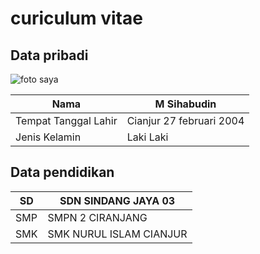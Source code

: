 # curiculum vitae



## Data pribadi

![foto saya](https://instagram.fbdo9-1.fna.fbcdn.net/v/t51.2885-19/s150x150/104005490_268733094441394_3344741946163397757_n.jpg?_nc_ht=instagram.fbdo9-1.fna.fbcdn.net&_nc_cat=110&_nc_ohc=LWEBW3yitDYAX8cYOVV&oh=bc061160e7bef1cb2121ffee496da88b&oe=5FBC2250)

| Nama    | M Sihabudin |
| ----------- | ----------- |
| Tempat Tanggal Lahir     | Cianjur 27 februari 2004       |
| Jenis Kelamin   | Laki Laki      |

## Data pendidikan

| SD    | SDN SINDANG JAYA 03 |
| ----------- | ----------- |
| SMP      | SMPN 2 CIRANJANG      |
| SMK | SMK NURUL ISLAM CIANJUR   |


